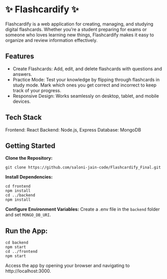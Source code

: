 # ✨ Flashcardify ✨
Flashcardify is a web application for creating, managing, and studying digital flashcards. Whether you’re a student preparing for exams or someone who loves learning new things, Flashcardify makes it easy to organize and review information effectively.

## Features
* Create Flashcards: Add, edit, and delete flashcards with questions and answers.
* Practice Mode: Test your knowledge by flipping through flashcards in study mode. Mark which ones you get correct and incorrect to keep track of your progress.
* Responsive Design: Works seamlessly on desktop, tablet, and mobile devices.

## Tech Stack
Frontend: React
Backend: Node.js, Express
Database: MongoDB

## Getting Started
**Clone the Repository:**
```
git clone https://github.com/saloni-jain-code/Flashcardify_Final.git
```

**Install Dependencies:**
```
cd frontend
npm install
cd ../backend
npm install
```

**Configure Environment Variables:**
Create a .env file in the `backend` folder and set `MONGO_DB_URI`.

## Run the App:
```
cd backend
npm start
cd ../frontend
npm start
```
Access the app by opening your browser and navigating to http://localhost:3000.





